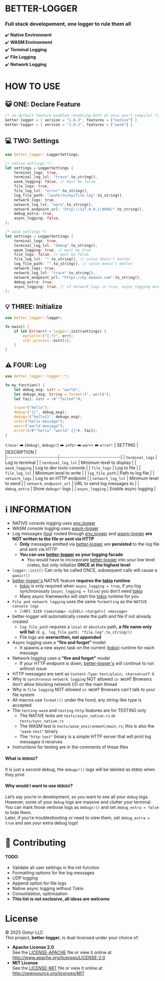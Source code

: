 # BETTER-LOGGER
### Full stack developement, one logger to rule them all
✔️ **Native Environment**       
✔️ **WASM Environment**        
✔️ **Terminal Logging**               
✔️ **File Logging**              
✔️ **Network Logging**           
# HOW TO USE
## 😺 ONE: Declare Feature
```rust
/* no default feature enabled (enabling both at once won't compile) */
better-logger = { version = "1.0.3", features = ["native"] }
better-logger = { version = "1.0.3", features = ["wasm"] }
```
## 💻 TWO: Settings
```rust
use better_logger::LoggerSettings;

/* native settings */
let settings = LoggerSettings {
    terminal_logs: true,
    terminal_log_lvl: "trace".to_string(),
    wasm_logging: false, // must be false 
    file_logs: true,
    file_log_lvl: "error".to_string(),
    log_file_path: "/path/to/my/file.log".to_string(),
    network_logs: true,
    network_log_lvl: "warn".to_string(),
    network_endpoint_url: "http://127.0.0.1:8090/".to_string(),
    debug_extra: true,
    async_logging: false,
};

/* wasm settings */
let settings = LoggerSettings {
    terminal_logs: true,
    terminal_log_lvl: "debug".to_string(),
    wasm_logging: true, // must be true
    file_logs: false, // must be false
    file_log_lvl: "".to_string(), // value doesn't matter
    log_file_path: "".to_string(), // value doesn't matter
    network_logs: true,
    network_log_lvl: "trace".to_string(),
    network_endpoint_url: "https://my.domain.com".to_string(),
    debug_extra: true,
    async_logging: true, // if network_logs is true, async_logging must also be true 
};
```
## 💡 THREE: Initialize
```rust
use better_logger::logger;

fn main() {
    if let Err(err) = logger::init(settings) {
        eprintln!("{:?}", err);
        std::process::exit(1);
    }
}
```
## ⚠️ FOUR: Log
```rust
use better_logger::logger::*;

fn my_function() {
    let debug_msg: &str = "world";
    let debugx_msg: String = format!(", world");
    let fail: &str = r#""failed""#;

    trace!("hello");
    debug!("{}", debug_msg);
    debugx!("hello{}", debugx_msg);
    info!("hello message");
    warn!("world message");
    error!(r#""hello" "world" {}"#, fail);
}
```
`trace!` ➡️ (`debug!`, `debugx!`) ➡️ `info!` ➡️ `warn!` ➡️ `error!`
| SETTING                  | DESCRIPTION                   |   
|--------------------------|-------------------------------|
| `terminal_logs`          | Log to terminal               |
| `terminal_log_lvl`       | Minimum level to display      |
| `wasm_logging`           | Log to dev tools console      | 
| `file_logs`              | Log to file                   |
| `file_log_lvl`           | Minimum level to write        |
| `log_file_path`          | Path to log file              |
| `network_logs`           | Log to an HTTP endpoint       |
| `network_log_lvl`        | Minimum level to send         |
| `network_endpoint_url`   | URL to send log messages to   |
| `debug_extra`            | Show `debugx!` logs           |
| `async_logging`          | Enable async logging          |
# ℹ️ INFORMATION
- NATIVE console logging uses [env_logger](https://crates.io/crates/env_logger)
- WASM console logging uses [wasm-logger](https://crates.io/crates/wasm-logger)
- Log messages ([log](https://crates.io/crates/log)) routed through [env_logger](https://crates.io/crates/env_logger) and [wasm-logger](https://crates.io/crates/wasm-logger) **are NOT written to the file or sent via HTTP**
    - **Only** messages emitted via [better-logger](https://crates.io/crates/better-logger) are **persisted** to the log file and sent via HTTP 
    - **You can use [better-logger](https://crates.io/crates/better-logger) as your logging facade**
        - You would have to incorporate [better-logger](https://crates.io/crates/better-logger) into your low level crates, but only initialize **ONCE at the highest level**
- `logger::init()` Can only be called ONCE, subsequent calls will cause a `panic!()`
- [better-logger's](https://crates.io/crates/better-logger) NATIVE feature **requires the [tokio](https://crates.io/crates/tokio) runtime**
    - [tokio](https://crates.io/crates/tokio) is only required when `async_logging = true`, if you log synchronously (`async_logging = false`) you don’t need [tokio](https://crates.io/crates/tokio)
    - Many async frameworks will start the [tokio](https://crates.io/crates/tokio) runtime for you
- `File and network logging` uses the same `formatting` as the `NATIVE console logs`
    - `[<RFC 3339 timestamp> <LEVEL> <target>] <message>`
- better-logger will automatically create the path and file if not already created
    - `log_file_path` requires a `local` or `absolute` path, **a file name only will fail** `(E.g. log_file_path: "file.log".to_string())` 
    - File logs are **overwritten, not appended**
- Async logging uses a **“fire and forget”** model:
    - It spawns a new async task on the current ([tokio](https://crates.io/crates/tokio)) runtime for each message
- Network logging uses a **“fire and forget”** model
     - If your HTTP endpoint is down, [better-logger's](https://crates.io/crates/better-logger) will continue to run without issue
- HTTP messages are sent as `Content-Type`: `text/plain; charset=utf-8`
- Why is `synchronous` `network logging` NOT allowed `in WASM`? Browsers don’t allow blocking network I/O on the main thread
- Why is `file logging` NOT allowed `in WASM`? Browsers can't talk to your file system
- All macros use `format!()` under the hood, any string-like type is accepted
- The `testing-wasm` and `testing-http` features are for TESTING only
    - The NATIVE tests are `tests/async_native.rs` or `tests/sync_native.rs`
    - The WASM test is `tests/wasm_environment/main.rs`; this is also the `"wasm-test"` binary
    - The `"http-test"` binary is a simple HTTP server that will print log messages it receives
- Instructions for testing are in the comments of these files 
#### What is `DEBUGX`?
It is just a second debug, the `debugx!()` logs will be labeled as `DEBUG` when they print
#### Why would I want to use `DEBUGX`?
Let’s say you’re in development, so you want to see all your ``debug`` logs. However, some of your ``debug`` logs are massive and clutter your terminal.                                                                    
You can mark those verbose logs as `debugx!()` and set `debug_extra = false` to hide them.                                      
Later, if you're troubleshooting or need to view them, set `debug_extra = true` and see your extra debug logs!                  
# 🎉 Contributing
#### TODO:
- Validate all user settings in the init function
- Formatting options for the log messages
- UDP logging
- Append option for file logs
- Native async logging without Tokio
- Consolidation, optimization
- **This list is not exclusive, all ideas are welcome**
# License
&copy; 2025 Gistyr LLC               
This project, **better-logger**, is dual-licensed under your choice of:
- **Apache License 2.0**  
  See the [LICENSE-APACHE](LICENSE-APACHE) file or view it online at <http://www.apache.org/licenses/LICENSE-2.0>
- **MIT License**  
  See the [LICENSE-MIT](LICENSE-MIT) file or view it online at <http://opensource.org/licenses/MIT>

